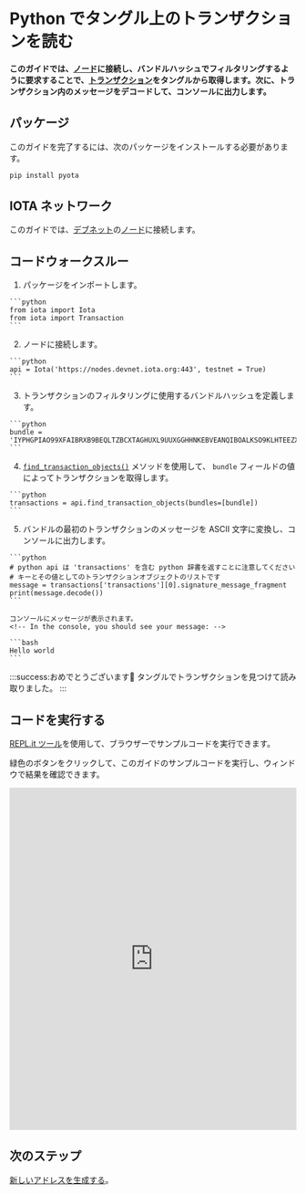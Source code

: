 # Python でタングル上のトランザクションを読む
<!-- # Read transactions on the Tangle in Python -->

**このガイドでは、[ノード](root://getting-started/0.1/network/nodes.md)に接続し、バンドルハッシュでフィルタリングするように要求することで、[トランザクション](root://getting-started/0.1/transactions/transactions.md)をタングルから取得します。次に、トランザクション内のメッセージをデコードして、コンソールに出力します。**
<!-- **In this guide, you get [transactions](root://getting-started/0.1/transactions/transactions.md) from the Tangle by connecting to a [node](root://getting-started/0.1/network/nodes.md) and asking it to filter them by their bundle hash. Then, you decode the message in the transaction and print it to the console.** -->

## パッケージ
<!-- ## Packages -->

このガイドを完了するには、次のパッケージをインストールする必要があります。
<!-- To complete this guide, you need to install the following package: -->

```bash
pip install pyota
```

## IOTA ネットワーク
<!-- ## IOTA network -->

このガイドでは、[デブネット](root://getting-started/0.1/network/iota-networks.md#devnet)の[ノード](root://getting-started/0.1/network/nodes.md)に接続します。
<!-- In this guide, we connect to a node on the [Devnet](root://getting-started/0.1/network/iota-networks.md#devnet). -->

## コードウォークスルー
<!-- ## Code walkthrough -->

1. パッケージをインポートします。
  <!-- 1. Import the packages -->

    ```python
    from iota import Iota
    from iota import Transaction
    ```

2. ノードに接続します。
  <!-- 2. Connect to a node -->

    ```python
    api = Iota('https://nodes.devnet.iota.org:443', testnet = True)
    ```

3. トランザクションのフィルタリングに使用するバンドルハッシュを定義します。
  <!-- 3. Define the bundle hash that you want to use to filter transactions -->

    ```python
    bundle = 'IYPHGPIAO99XFAIBRXB9BEQLTZBCXTAGHUXL9UUXGGHHNKEBVEANQIBOALKSO9KLHTEEZXXPB9IOBK9RB'
    ```

4. [`find_transaction_objects()`](https://pyota.readthedocs.io/en/latest/api.html#find-transaction-objects) メソッドを使用して、 `bundle` フィールドの値によってトランザクションを取得します。
  <!-- 4. Use the [`find_transaction_objects()`](https://pyota.readthedocs.io/en/latest/api.html#find-transaction-objects) method to get transactions by the value of their `bundle` field -->

    ```python
    transactions = api.find_transaction_objects(bundles=[bundle])
    ```

5. バンドルの最初のトランザクションのメッセージを ASCII 文字に変換し、コンソールに出力します。
  <!-- 5. Convert the message in the bundle's first transaction to ASCII characters and print it to the console -->

    ```python
    # python api は 'transactions' を含む python 辞書を返すことに注意してください
    # キーとその値としてのトランザクションオブジェクトのリストです
    message = transactions['transactions'][0].signature_message_fragment
    print(message.decode())
    ```

    コンソールにメッセージが表示されます。
    <!-- In the console, you should see your message: -->

    ```bash
    Hello world
    ```

:::success:おめでとうございます:tada:
タングルでトランザクションを見つけて読み取りました。
:::
<!-- :::success:Congratulations :tada: -->
<!-- You've just found and read a transaction on the Tangle. -->
<!-- ::: -->

## コードを実行する
<!-- ## Run the code -->

[REPL.it ツール](https://repl.it)を使用して、ブラウザーでサンプルコードを実行できます。
<!-- We use the [REPL.it tool](https://repl.it) to allow you to run sample code in the browser. -->

緑色のボタンをクリックして、このガイドのサンプルコードを実行し、ウィンドウで結果を確認できます。
<!-- Click the green button to run the sample code in this guide and see the results in the window. -->

<iframe height="600px" width="100%" src="https://repl.it/@jake91/Read-a-transaction-on-the-Tangle-Python?lite=true" scrolling="no" frameborder="no" allowtransparency="true" allowfullscreen="true" sandbox="allow-forms allow-pointer-lock allow-popups allow-same-origin allow-scripts allow-modals"></iframe>

## 次のステップ
<!-- ## Next steps -->

[新しいアドレスを生成する](../python/generate-an-address.md)。
<!-- [Generate a new address](../python/generate-an-address.md). -->
